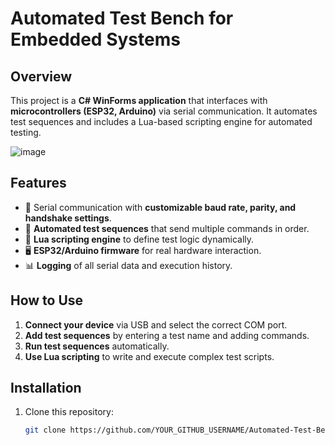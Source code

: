 # Automated Test Bench for Embedded Systems

## Overview
This project is a **C# WinForms application** that interfaces with **microcontrollers (ESP32, Arduino)** via serial communication. It automates test sequences and includes a Lua-based scripting engine for automated testing.

![image](https://github.com/user-attachments/assets/02200dd6-9922-4a76-aeb6-4eaa2d83206d)

## Features
- 🔌 Serial communication with **customizable baud rate, parity, and handshake settings**.
- 🔄 **Automated test sequences** that send multiple commands in order.
- 📝 **Lua scripting engine** to define test logic dynamically.
- 🖥️ **ESP32/Arduino firmware** for real hardware interaction.
- 📊 **Logging** of all serial data and execution history.

## How to Use
1. **Connect your device** via USB and select the correct COM port.
2. **Add test sequences** by entering a test name and adding commands.
3. **Run test sequences** automatically.
4. **Use Lua scripting** to write and execute complex test scripts.

## Installation
1. Clone this repository:
   ```sh
   git clone https://github.com/YOUR_GITHUB_USERNAME/Automated-Test-Bench-for-Embedded-Systems.git
